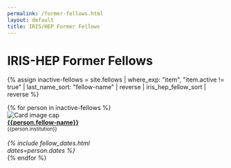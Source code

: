 ```yaml
---
permalink: /former-fellows.html
layout: default
title: IRIS/HEP Former Fellows
---
```


# IRIS-HEP Former Fellows

{% assign inactive-fellows = site.fellows | where_exp: "item", "item.active != true"
                                          | last_name_sort: "fellow-name"
                                          | reverse
                                          | iris_hep_fellow_sort
                                          | reverse %}

<div class="container-fluid">
  <div class="row">
  {% for person in inactive-fellows %}
    <div class="card" style="width: 12rem;">
       <img class="card-img-top" src="{{person.photo}}" alt="Card image cap">
       <div class="card-body d-flex flex-column">
         <div class="card-text">
            <b><a href="{{person.permalink}}">{{person.fellow-name}}</a></b><br>
            <small>{{person.institution}}</small><br><br>
         </div>
         <div class="card-text mt-auto"><i>
         {% include fellow_dates.html dates=person.dates %}
         </i><br></div>
       </div>
    </div>
    {% endfor %}
  </div>
  <br>
</div>

